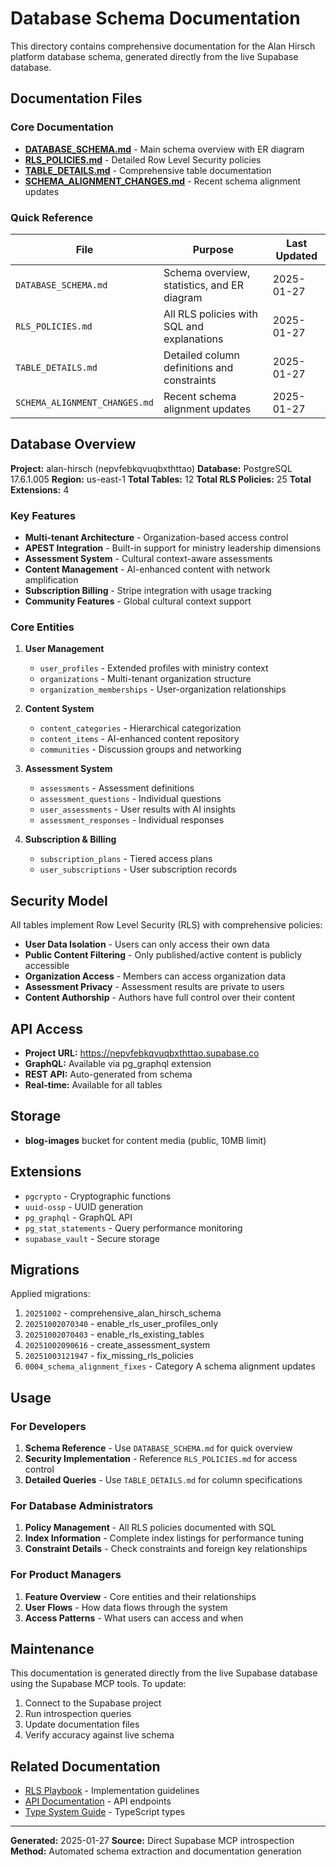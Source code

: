 # Database Schema Documentation

This directory contains comprehensive documentation for the Alan Hirsch platform database schema, generated directly from the live Supabase database.

## Documentation Files

### Core Documentation

- **[DATABASE_SCHEMA.md](./DATABASE_SCHEMA.md)** - Main schema overview with ER diagram
- **[RLS_POLICIES.md](./RLS_POLICIES.md)** - Detailed Row Level Security policies
- **[TABLE_DETAILS.md](./TABLE_DETAILS.md)** - Comprehensive table documentation
- **[SCHEMA_ALIGNMENT_CHANGES.md](./SCHEMA_ALIGNMENT_CHANGES.md)** - Recent schema alignment updates

### Quick Reference

| File                          | Purpose                                     | Last Updated |
| ----------------------------- | ------------------------------------------- | ------------ |
| `DATABASE_SCHEMA.md`          | Schema overview, statistics, and ER diagram | 2025-01-27   |
| `RLS_POLICIES.md`             | All RLS policies with SQL and explanations  | 2025-01-27   |
| `TABLE_DETAILS.md`            | Detailed column definitions and constraints | 2025-01-27   |
| `SCHEMA_ALIGNMENT_CHANGES.md` | Recent schema alignment updates             | 2025-01-27   |

## Database Overview

**Project:** alan-hirsch (nepvfebkqvuqbxthttao)
**Database:** PostgreSQL 17.6.1.005
**Region:** us-east-1
**Total Tables:** 12
**Total RLS Policies:** 25
**Total Extensions:** 4

### Key Features

- **Multi-tenant Architecture** - Organization-based access control
- **APEST Integration** - Built-in support for ministry leadership dimensions
- **Assessment System** - Cultural context-aware assessments
- **Content Management** - AI-enhanced content with network amplification
- **Subscription Billing** - Stripe integration with usage tracking
- **Community Features** - Global cultural context support

### Core Entities

1. **User Management**
   - `user_profiles` - Extended profiles with ministry context
   - `organizations` - Multi-tenant organization structure
   - `organization_memberships` - User-organization relationships

2. **Content System**
   - `content_categories` - Hierarchical categorization
   - `content_items` - AI-enhanced content repository
   - `communities` - Discussion groups and networking

3. **Assessment System**
   - `assessments` - Assessment definitions
   - `assessment_questions` - Individual questions
   - `user_assessments` - User results with AI insights
   - `assessment_responses` - Individual responses

4. **Subscription & Billing**
   - `subscription_plans` - Tiered access plans
   - `user_subscriptions` - User subscription records

## Security Model

All tables implement Row Level Security (RLS) with comprehensive policies:

- **User Data Isolation** - Users can only access their own data
- **Public Content Filtering** - Only published/active content is publicly accessible
- **Organization Access** - Members can access organization data
- **Assessment Privacy** - Assessment results are private to users
- **Content Authorship** - Authors have full control over their content

## API Access

- **Project URL:** https://nepvfebkqvuqbxthttao.supabase.co
- **GraphQL:** Available via pg_graphql extension
- **REST API:** Auto-generated from schema
- **Real-time:** Available for all tables

## Storage

- **blog-images** bucket for content media (public, 10MB limit)

## Extensions

- `pgcrypto` - Cryptographic functions
- `uuid-ossp` - UUID generation
- `pg_graphql` - GraphQL API
- `pg_stat_statements` - Query performance monitoring
- `supabase_vault` - Secure storage

## Migrations

Applied migrations:

1. `20251002` - comprehensive_alan_hirsch_schema
2. `20251002070340` - enable_rls_user_profiles_only
3. `20251002070403` - enable_rls_existing_tables
4. `20251002090616` - create_assessment_system
5. `20251003121947` - fix_missing_rls_policies
6. `0004_schema_alignment_fixes` - Category A schema alignment updates

## Usage

### For Developers

1. **Schema Reference** - Use `DATABASE_SCHEMA.md` for quick overview
2. **Security Implementation** - Reference `RLS_POLICIES.md` for access control
3. **Detailed Queries** - Use `TABLE_DETAILS.md` for column specifications

### For Database Administrators

1. **Policy Management** - All RLS policies documented with SQL
2. **Index Information** - Complete index listings for performance tuning
3. **Constraint Details** - Check constraints and foreign key relationships

### For Product Managers

1. **Feature Overview** - Core entities and their relationships
2. **User Flows** - How data flows through the system
3. **Access Patterns** - What users can access and when

## Maintenance

This documentation is generated directly from the live Supabase database using the Supabase MCP tools. To update:

1. Connect to the Supabase project
2. Run introspection queries
3. Update documentation files
4. Verify accuracy against live schema

## Related Documentation

- [RLS Playbook](../../rls-playbook.md) - Implementation guidelines
- [API Documentation](../../MASTER/API_DOCUMENTATION.md) - API endpoints
- [Type System Guide](../../MASTER/TYPE_SYSTEM_GUIDE.md) - TypeScript types

---

**Generated:** 2025-01-27
**Source:** Direct Supabase MCP introspection
**Method:** Automated schema extraction and documentation generation
